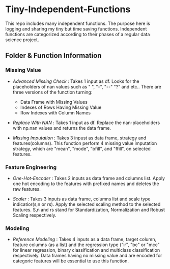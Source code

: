 # Tiny-Independent-Functions
This repo includes many independent functions. The purpose here is logging and sharing my tiny but time saving functions. 
Independent functions are categorized according to their phases of a regular data science project.

## Folder & Function Information

### Missing Value

- _Advanced Missing Check_ : Takes 1 input as df. Looks for the placeholders of nan values such as " ", "-", "--" "?" and etc.. There are three versions of the function turning:
  - Data Frame with Missing Values
  - Indexes of Rows Having Missing Value
  - Row Indexes with Column Names
 
- _Replace With NAN_ : Takes 1 input as df. Replace the nan-placeholders with np.nan values and returns the data frame.

- _Missing Imputation_ : Takes 3 inpust as data frame, strategy and features(columns). This function perform 4 missing value imputation strategy, which are "mean", "mode", "bfill", and "ffill", on selected features. 

### Feature Engineering

- _One-Hot-Encoder_ : Takes 2 inputs as data frame and columns list. Apply one hot encoding to the features with prefixed names and deletes the raw features.

- _Scaler_ : Takes 3 inputs as data frame, columns list and scale type indicatior(s,n or rs). Apply the selected scaling method to the selected features. S,n and rs stand for Standardization, Normalization and Robust Scaling respectively.

### Modeling

- _Reference Modeling_ : Takes 4 inputs as a data frame, target column, feature columns (as a list) and the regression type ("lr", "bc" or "mcc" for linear regression, binary classification and multiclass classification respectively. Data frames having no missing value and are encoded for categoric features will be essential to use this function.

